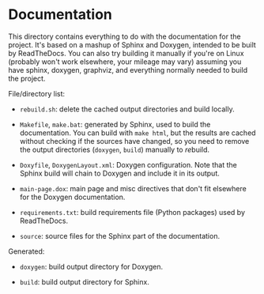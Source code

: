 # Documentation

This directory contains everything to do with the documentation for the
project. It's based on a mashup of Sphinx and Doxygen, intended to be built by
ReadTheDocs. You can also try building it manually if you're on Linux (probably
won't work elsewhere, your mileage may vary) assuming you have sphinx, doxygen,
graphviz, and everything normally needed to build the project.

File/directory list:

 - `rebuild.sh`: delete the cached output directories and build locally.

 - `Makefile`, `make.bat`: generated by Sphinx, used to build the
   documentation. You can build with `make html`, but the results are cached
   without checking if the sources have changed, so you need to remove the
   output directories (`doxygen`, `build`) manually to *re*build.

 - `Doxyfile`, `DoxygenLayout.xml`: Doxygen configuration. Note that the Sphinx
   build will chain to Doxygen and include it in its output.

 - `main-page.dox`: main page and misc directives that don't fit elsewhere for
   the Doxygen documentation.

 - `requirements.txt`: build requirements file (Python packages) used by
   ReadTheDocs.

 - `source`: source files for the Sphinx part of the documentation.

Generated:

 - `doxygen`: build output directory for Doxygen.

 - `build`: build output directory for Sphinx.
